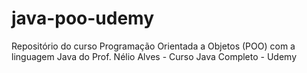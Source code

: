 # java-poo-udemy
Repositório do curso Programação Orientada a Objetos (POO) com a linguagem Java do Prof. Nélio Alves - Curso Java Completo - Udemy
